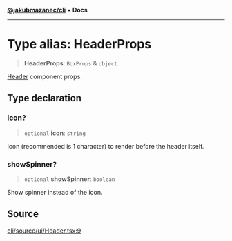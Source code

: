[**@jakubmazanec/cli**](../README.md) • **Docs**

---

# Type alias: HeaderProps

> **HeaderProps**: `BoxProps` & `object`

[Header](../functions/Header.md) component props.

## Type declaration

### icon?

> `optional` **icon**: `string`

Icon (recommended is 1 character) to render before the header itself.

### showSpinner?

> `optional` **showSpinner**: `boolean`

Show spinner instead of the icon.

## Source

[cli/source/ui/Header.tsx:9](https://github.com/jakubmazanec/tools/blob/2f8bfe433bf76006231c1e3b5197238029672b8c/packages/cli/source/ui/Header.tsx#L9)
